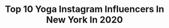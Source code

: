 ---
title: Top 10 Yoga Instagram Influencers In New York In 2020
description: >-
  Find top yoga Instagram influencers in New York in 2020. Most popular hashtags: #love #losangeles #yoga #california.
platform: Instagram
profiles:
  - username: "krista_kimberly"
    fullname: >-
      Krista DeBono
    location: "United States"
    followers: 148714
    engagement: 326
    commentsToLikes: 0.063294
    id: ck0tuvigz8uyf0i19rkbgx08y
    verified: true
    hashtags: "#naples, #travelinfluencer, #ciao, #bright"
  - username: "fly_girl_rn"
    fullname: >-
      ᴺ ᴵ ᴷ ᴷ ᴵ
    location: "United States"
    followers: 20027
    engagement: 465
    commentsToLikes: 0.033083
    id: ck5hpsfcwrw240i11io67e9d1
    verified: false
    hashtags: "#cheers, #veteranfilmmakers, #rice, #leftofgreg"
  - username: "annaoris_official"
    fullname: >-
      Аnna Oris
    location: "United States"
    followers: 193915
    engagement: 50
    commentsToLikes: 0.231622
    id: ck5zyjq30a0mk0i14z525b142
    verified: false
    hashtags: "#video, #familytraditions, #judge, #life"
  - username: "jasmine_balais"
    fullname: >-
      Jasmine Balais
    location: "United States"
    followers: 26210
    engagement: 483
    commentsToLikes: 0.067657
    id: ck13998eck5hc0i19gtg0lmr7
    verified: false
    hashtags: "#happysunday, #giveaway, #lazysunday, #selfcare"
  - username: "lila__ash"
    fullname: >-
      lila ash
    location: "United States"
    followers: 9319
    engagement: 860
    commentsToLikes: 0.020389
    id: ck5qbsfpjn6pa0i11r13xit7m
    verified: false
    hashtags: "#theamericanbystander, #tarantino, #cartoons, #babyyoda"
  - username: "danatyne"
    fullname: >-
      Dana Tyne
    location: "United States"
    followers: 21909
    engagement: 481
    commentsToLikes: 0.027545
    id: ck135i6881jti0i19az6bsrk0
    verified: false
    hashtags: "#swimsuit, #dogpoundla, #positiveselftalk, #workhard"
  - username: "catpowerofficial"
    fullname: >-
      CAT POWER
    location: "United States"
    followers: 204492
    engagement: 110
    commentsToLikes: 0.036744
    id: ck55pqxnmb6au0i11upcvb2h4
    verified: true
    hashtags: "#planetaryhealing, #covid, #reiki, #halwilner"
  - username: "jennyclise_"
    fullname: >-
      Jenny Clise
    location: "United States"
    followers: 33512
    engagement: 611
    commentsToLikes: 0.046526
    id: ck5cbx4o0gbr70i11zexbfmd0
    verified: false
    hashtags: "#practiceyoga, #myyogajourney, #yogajournal, #myyogapractice"
  - username: "olesia.nyc"
    fullname: >-
      Olesia Anisimovich
    location: "United States"
    followers: 39710
    engagement: 190
    commentsToLikes: 0.074105
    id: ck55q9jdgci2z0i11fbnfy44z
    verified: false
    hashtags: "#stayhome, #mymrk, #ad, #quarantinelife"
  - username: "lily_janneck"
    fullname: >-
      Lily Janneck
    location: "United States"
    followers: 24533
    engagement: 1733
    commentsToLikes: 0.023577
    id: ck5hmyogdmvlg0i114afe65iu
    verified: false
    hashtags: "#goldleo, #ballet, #winterfashion, #youvealwayshadthepower"
---